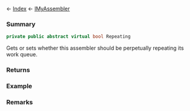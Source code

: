 ← [Index](Api-Index) ← [IMyAssembler](Sandbox.ModAPI.Ingame.IMyAssembler)

### Summary

```csharp
private public abstract virtual bool Repeating
```

Gets or sets whether this assembler should be perpetually repeating its work queue.

### Returns

### Example

### Remarks

